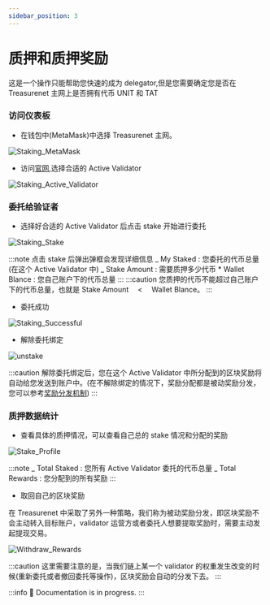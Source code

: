 ```yaml
---
sidebar_position: 3
---
```


# 质押和质押奖励

这是一个操作只能帮助您快速的成为 delegator,但是您需要确定您是否在 Treasurenet 主网上是否拥有代币 UNIT 和 TAT

### 访问仪表板

- 在钱包中(MetaMask)中选择 Treasurenet 主网。

![Staking_MetaMask](/img/docs/metamask.jpg)

- 访问[官网](https://124.70.23.119:3007/Stake/profile),选择合适的 Active Validator

![Staking_Active_Validator](/img/docs/Staking_Active_Validator.png)

### 委托给验证者

- 选择好合适的 Active Validator 后点击 stake 开始进行委托

![Staking_Stake](/img/docs/Staking_tanchuang.png)

:::note
点击 stake 后弹出弹框会发现详细信息
_ My Staked : 您委托的代币总量(在这个 Active Validator 中)
_ Stake Amount : 需要质押多少代币 \* Wallet Blance : 您自己账户下的代币总量
:::
:::caution
您质押的代币不能超过自己账户下的代币总量，也就是 Stake Amount 　<　 Wallet Blance。
:::

- 委托成功

![Staking_Successful](/img/docs/successful.png)

- 解除委托绑定

![unstake](/img/docs/unstake.png)

:::caution
解除委托绑定后，您在这个 Active Validator 中所分配到的区块奖励将自动给您发送到账户中。(在不解除绑定的情况下，奖励分配都是被动奖励分发，您可以参考[奖励分发机制](../../protocolDevelopers/modules/distribution.md))
:::

### 质押数据统计

- 查看具体的质押情况，可以查看自己总的 stake 情况和分配的奖励

![Stake_Profile](/img/docs/Stake_Profile.png)

:::note
_ Total Staked : 您所有 Active Validator 委托的代币总量
_ Total Rewards : 您分配到的所有奖励
:::

- 取回自己的区块奖励

在 Treasurenet 中采取了另外一种策略，我们称为被动奖励分发，即区块奖励不会主动转入目标账户，validator 运营方或者委托人想要提取奖励时，需要主动发起提现交易。

![Withdraw_Rewards](/img/docs/Withdraw_Rewards.png)

:::caution
这里需要注意的是，当我们链上某一个 validator 的权重发生改变的时候(重新委托或者撤回委托等操作)，区块奖励会自动的分发下去。
:::

:::info
🚧 Documentation is in progress.
:::
